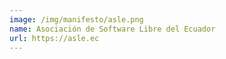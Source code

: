 ```yaml
---
image: /img/manifesto/asle.png
name: Asociación de Software Libre del Ecuador
url: https://asle.ec
---
```

